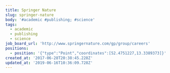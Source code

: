 ```yaml
---
title: Springer Nature
slug: springer-nature
body: '#academic #publishing; #science'
tags:
  - academic
  - publishing
  - science
job_board_url: 'http://www.springernature.com/gp/group/careers'
positions:
  - position: '{"type":"Point","coordinates":[52.4751227,13.3389373]}'
created_at: '2017-06-28T20:38:45.228Z'
updated_at: '2019-06-16T10:36:09.728Z'
---
```


